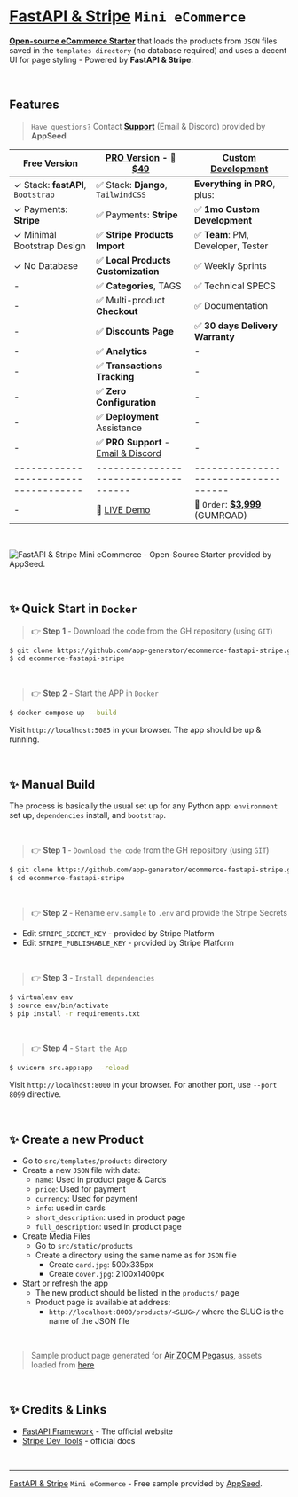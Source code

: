 # [FastAPI & Stripe](https://blog.appseed.us/fastapi-stripe-free-ecommerce/) `Mini eCommerce`

**[Open-source eCommerce Starter](https://github.com/app-generator/rocket-ecommerce)** that loads the products from `JSON` files saved in the `templates directory` (no database required) and uses a decent UI for page styling - Powered by **FastAPI & Stripe**.

<br />

## Features

> `Have questions?` Contact **[Support](https://appseed.us/support/)** (Email & Discord) provided by **AppSeed**

| Free Version                          | [PRO Version](https://github.com/app-generator/rocket-ecommerce) - 🛒 **[$49](https://appseed.gumroad.com/l/rocket-ecommerce)** | [Custom Development](https://appseed.us/custom-development/) |  
| --------------------------------------| --------------------------------------| --------------------------------------|
| ✓ Stack: **fastAPI**, `Bootstrap`     | ✅ Stack: **Django**, `TailwindCSS`              | **Everything in PRO**, plus:         |
| ✓ Payments: **Stripe**                | ✅ Payments: **Stripe**                          | ✅ **1mo Custom Development**       | 
| ✓ Minimal Bootstrap Design            | ✅ **Stripe Products Import**                    | ✅ **Team**: PM, Developer, Tester  |
| ✓ No Database                         | ✅ **Local Products Customization**              | ✅ Weekly Sprints                   |
| -                                     | ✅ **Categories**, TAGS                          | ✅ Technical SPECS                  |
| -                                     | ✅ Multi-product **Checkout**                    | ✅ Documentation                    |
| -                                     | ✅ **Discounts Page**                            | ✅ **30 days Delivery Warranty**    |
| -                                     | ✅ **Analytics**                                 | -                                    |
| -                                     | ✅ **Transactions Tracking**                     |  -                                   |
| -                                     | ✅ **Zero Configuration**                        |  -                                   |
| -                                     | ✅ **Deployment** Assistance                     |  -                                   |
| -                                     | ✅ **PRO Support** - [Email & Discord](https://appseed.us/support/) |  -                |
| ------------------------------------  | ------------------------------------              | ------------------------------------|
| -                                     | 🚀 [LIVE Demo](https://rocket-ecommerce.onrender.com/) | 🛒 `Order`: **[$3,999](https://appseed.gumroad.com/l/rocket-package)** (GUMROAD) |  

<br />

![FastAPI & Stripe Mini eCommerce - Open-Source Starter provided by AppSeed.](https://user-images.githubusercontent.com/51070104/196479738-be20d203-df44-47ce-a124-d3ed426ef622.jpg)

<br />

## ✨ Quick Start in `Docker`

> 👉 **Step 1** - Download the code from the GH repository (using `GIT`) 

```bash
$ git clone https://github.com/app-generator/ecommerce-fastapi-stripe.git
$ cd ecommerce-fastapi-stripe
```

<br />

> 👉 **Step 2** - Start the APP in `Docker`

```bash
$ docker-compose up --build 
```

Visit `http://localhost:5085` in your browser. The app should be up & running.

<br />

## ✨ Manual Build

The process is basically the usual set up for any Python app: `environment` set up, `dependencies` install, and `bootstrap`. 

<br />

> 👉 **Step 1** - `Download the code` from the GH repository (using `GIT`) 

```bash
$ git clone https://github.com/app-generator/ecommerce-fastapi-stripe.git
$ cd ecommerce-fastapi-stripe
```

<br />

> 👉 **Step 2** - Rename `env.sample` to `.env` and provide the Stripe Secrets

- Edit `STRIPE_SECRET_KEY` - provided by Stripe Platform
- Edit `STRIPE_PUBLISHABLE_KEY` - provided by Stripe Platform

<br />

> 👉 **Step 3** - `Install dependencies`

```bash
$ virtualenv env
$ source env/bin/activate
$ pip install -r requirements.txt
```

<br />

> 👉 **Step 4** - `Start the App`

```bash
$ uvicorn src.app:app --reload
```

Visit `http://localhost:8000` in your browser. For another port, use `--port 8099` directive.

<br />

## ✨ Create a new Product

- Go to `src/templates/products` directory
- Create a new `JSON` file with data:
  - `name`: Used in product page & Cards
  - `price`: Used for payment
  - `currency`: Used for payment
  - `info`: used in cards 
  - `short_description`: used in product page
  - `full_description`: used in product page
- Create Media Files
  - Go to `src/static/products` 
  - Create a directory using the same name as for `JSON` file
    - Create `card.jpg`: 500x335px
    - Create `cover.jpg`: 2100x1400px
- Start or refresh the app
  - The new product should be listed in the `products/` page
  - Product page is available at address:
    - `http://localhost:8000/products/<SLUG>/` where the SLUG is the name of the JSON file 
  
<br />

> Sample product page generated for [Air ZOOM Pegasus](./src/templates/products/air-zoom-pegasus.json), assets loaded from [here](./src/static/products/air-zoom-pegasus)

<br />

## ✨ Credits & Links

- [FastAPI Framework](https://fastapi.tiangolo.com/) - The official website
- [Stripe Dev Tools](https://stripe.com/docs/development) - official docs

<br />

---
[FastAPI & Stripe](https://blog.appseed.us/fastapi-stripe-free-ecommerce/) `Mini eCommerce` - Free sample provided by [AppSeed](https://appseed.us).
